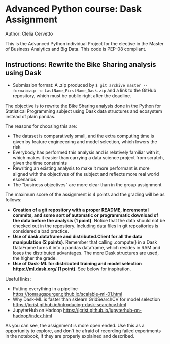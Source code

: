 # Advanced Python course: Dask Assignment

Author: Clelia Cervetto

This is the Advanced Python individual Project for the elective in the Master of Business Analytics and Big Data.
This code is PEP-08 compliant.

## Instructions: Rewrite the Bike Sharing analysis using Dask

- Submission format: A .zip produced by `$ git archive master --format=zip -o LastName_FirstName_Dask.zip` and a link to the GitHub repository, which must be public right after the deadline.

The objective is to rewrite the Bike Sharing analysis done in the Python for Statistical Programming subject using Dask data structures and ecosystem instead of plain pandas.

The reasons for choosing this are:

- The dataset is comparatively small, and the extra computing time is given by feature engineeering and model selection, which lowers the risk
- Everybody has performed this analysis and is relatively familiar with it, which makes it easier than carrying a data science project from scratch, given the time constraints
- Rewriting an existing analysis to make it more performant is more aligned with the objectives of the subject and reflects more real world escenarios
- The "business objectives" are more clear than in the group assignment

The maximum score of the assignment is 4 points and the grading will be as follows:

- **Creation of a git repository with a proper README, incremental commits, and some sort of automatic or programmatic download of the data before the analysis (1 point)**. Notice that the data should not be checked out in the repository. Including data files in git repositories is considered a bad practice.
- **Use of dask.dataframe and distributed.Client for all the data manipulation (2 points)**. Remember that calling .compute() in a Dask DataFrame turns it into a pandas dataframe, which resides in RAM and loses the distributed advantages. The more Dask structures are used, the higher the grade.
- **Use of Dask-ML for distributed training and model selection https://ml.dask.org/ (1 point)**. See below for inspiration.

Useful links:

- Putting everything in a pipeline https://tomaugspurger.github.io/scalable-ml-01.html
- Why Dask-ML is faster than sklearn GridSearchCV for model selection https://jcrist.github.io/introducing-dask-searchcv.html
- JupyterHub on Hadoop https://jcrist.github.io/jupyterhub-on-hadoop/index.html

As you can see, the assignment is more open ended. Use this as a opportunity to explore, and don't be afraid of recording failed experiments in the notebook, if they are properly explained and described.
